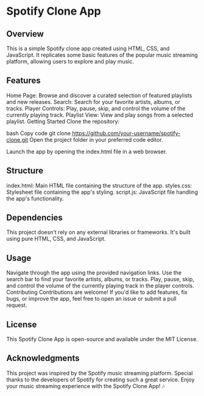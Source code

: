 # Spotify Clone App
## Overview
This is a simple Spotify clone app created using HTML, CSS, and JavaScript. It replicates some basic features of the popular music streaming platform, allowing users to explore and play music.

## Features
Home Page: Browse and discover a curated selection of featured playlists and new releases.
Search: Search for your favorite artists, albums, or tracks.
Player Controls: Play, pause, skip, and control the volume of the currently playing track.
Playlist View: View and play songs from a selected playlist.
Getting Started
Clone the repository:

bash
Copy code
git clone https://github.com/your-username/spotify-clone.git
Open the project folder in your preferred code editor.

Launch the app by opening the index.html file in a web browser.

## Structure
index.html: Main HTML file containing the structure of the app.
styles.css: Stylesheet file containing the app's styling.
script.js: JavaScript file handling the app's functionality.
## Dependencies
This project doesn't rely on any external libraries or frameworks. It's built using pure HTML, CSS, and JavaScript.

## Usage
Navigate through the app using the provided navigation links.
Use the search bar to find your favorite artists, albums, or tracks.
Play, pause, skip, and control the volume of the currently playing track in the player controls.
Contributing
Contributions are welcome! If you'd like to add features, fix bugs, or improve the app, feel free to open an issue or submit a pull request.

## License
This Spotify Clone App is open-source and available under the MIT License.

## Acknowledgments
This project was inspired by the Spotify music streaming platform.
Special thanks to the developers of Spotify for creating such a great service.
Enjoy your music streaming experience with the Spotify Clone App! 🎶
